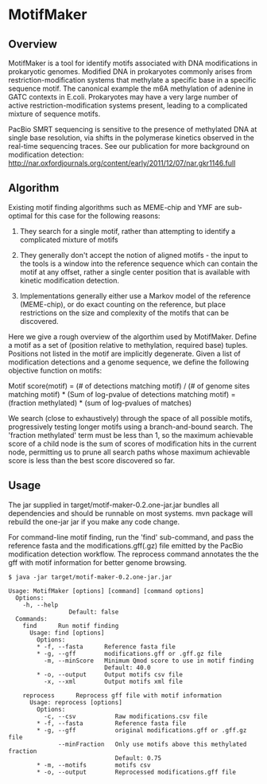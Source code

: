 MotifMaker
=========

Overview
--------
MotifMaker is a tool for identify motifs associated with DNA
modifications in prokaryotic genomes. Modified DNA in prokaryotes
commonly arises from restriction-modification systems that methylate a
specific base in a specific sequence motif.  The canonical example the
m6A methylation of adenine in GATC contexts in E.coli. Prokaryotes may
have a very large number of active restriction-modification systems
present, leading to a complicated mixture of sequence motifs.

PacBio SMRT sequencing is sensitive to the presence of methylated DNA
at single base resolution, via shifts in the polymerase kinetics
observed in the real-time sequencing traces.  See our publication for
more background on modification detection:
http://nar.oxfordjournals.org/content/early/2011/12/07/nar.gkr1146.full

Algorithm
---------
Existing motif finding algorithms such as MEME-chip and YMF are
sub-optimal for this case for the following reasons:

1. They search for a single motif, rather than attempting to identify a
   complicated mixture of motifs

2. They generally don't accept the notion of aligned motifs - the
   input to the tools is a window into the reference sequence which
   can contain the motif at any offset, rather a single center
   position that is available with kinetic modification detection.

3. Implementations generally either use a Markov model of the
   reference (MEME-chip), or do exact counting on the reference, but
   place restrictions on the size and complexity of the motifs that
   can be discovered.


Here we give a rough overview of the algorthim used by
MotifMaker. Define a motif as a set of (position relative to
methylation, required base) tuples. Positions not listed in the motif
are implicitly degenerate.  Given a list of modification detections
and a genome sequence, we define the following objective function on
motifs:

Motif score(motif) = (# of detections matching motif) / (# of genome sites matching motif)  *  (Sum of log-pvalue of detections matching motif)
                   = (fraction methylated) * (sum of log-pvalues of matches)

We search (close to exhaustively) through the space of all possible
motifs, progressively testing longer motifs using a branch-and-bound
search. The 'fraction methylated' term must be less than 1, so the
maximum achievable score of a child node is the sum of scores of
modification hits in the current node, permitting us to prune all
search paths whose maximum achievable score is less than the best
score discovered so far.



Usage
----

The jar supplied in target/motif-maker-0.2.one-jar.jar bundles all
dependencies and should be runnable on most systems. mvn package will
rebuild the one-jar jar if you make any code change.

For command-line motif finding, run the 'find' sub-command, and pass
the reference fasta and the modifications.gff(.gz) file emitted by the
PacBio modification detection workflow.  The reprocess command
annotates the the gff with motif information for better genome
browsing.

```
$ java -jar target/motif-maker-0.2.one-jar.jar

Usage: MotifMaker [options] [command] [command options]
  Options:
    -h, --help
                 Default: false
  Commands:
    find      Run motif finding
      Usage: find [options]
        Options:
        * -f, --fasta      Reference fasta file
        * -g, --gff        modifications.gff or .gff.gz file
          -m, --minScore   Minimum Qmod score to use in motif finding
                           Default: 40.0
        * -o, --output     Output motifs csv file
          -x, --xml        Output motifs xml file

    reprocess      Reprocess gff file with motif information
      Usage: reprocess [options]
        Options:
          -c, --csv           Raw modifications.csv file
        * -f, --fasta         Reference fasta file
        * -g, --gff           original modifications.gff or .gff.gz file
              --minFraction   Only use motifs above this methylated fraction
                              Default: 0.75
        * -m, --motifs        motifs csv
        * -o, --output        Reprocessed modifications.gff file
```
